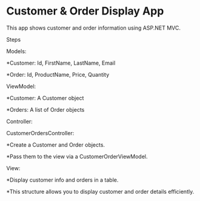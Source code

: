 # Customer & Order Display App

This app shows customer and order information using ASP.NET MVC.

Steps

Models:

*Customer: Id, FirstName, LastName, Email

*Order: Id, ProductName, Price, Quantity

ViewModel:

*Customer: A Customer object

*Orders: A list of Order objects

Controller:

CustomerOrdersController:

*Create a Customer and Order objects.

*Pass them to the view via a CustomerOrderViewModel.

View:

*Display customer info and orders in a table.

*This structure allows you to display customer and order details efficiently.



